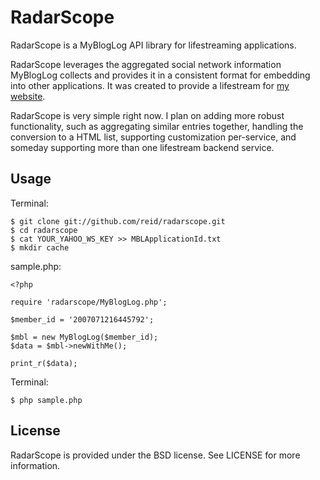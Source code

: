 RadarScope
===========

RadarScope is a MyBlogLog API library for lifestreaming applications.

RadarScope leverages the aggregated social network information MyBlogLog
collects and provides it in a consistent format for embedding into other
applications. It was created to provide a lifestream for [my website][].

RadarScope is very simple right now. I plan on adding more robust
functionality, such as aggregating similar entries together, handling the
conversion to a HTML list, supporting customization per-service, and someday
supporting more than one lifestream backend service.

[My Website]: http://reidburke.com/


Usage
-----

Terminal:

    $ git clone git://github.com/reid/radarscope.git
    $ cd radarscope
    $ cat YOUR_YAHOO_WS_KEY >> MBLApplicationId.txt
    $ mkdir cache

sample.php:

    <?php

    require 'radarscope/MyBlogLog.php';

    $member_id = '2007071216445792';

    $mbl = new MyBlogLog($member_id);
    $data = $mbl->newWithMe();

    print_r($data);

Terminal:

    $ php sample.php

License
-------

RadarScope is provided under the BSD license. See LICENSE for more information.
